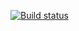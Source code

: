 [![Build status](https://ci.appveyor.com/api/projects/status/hpea8x8nnkx65v4q?svg=true)](https://ci.appveyor.com/project/ShuppaArtemii/cmaketest)